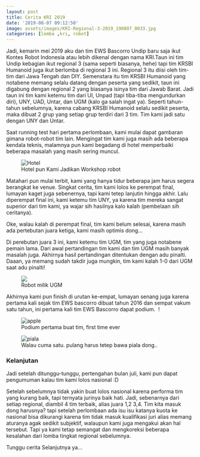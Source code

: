 ```yaml
---
layout: post
title: Cerita KRI 2019
date: '2019-08-07 09:12:50'
image: assets/images/KRI-Regional-3-2019_190807_0033.jpg
categories: [lomba ,kri, robot]
---
```


Jadi, kemarin mei 2019 aku dan tim EWS Bascorro Undip baru saja ikut Kontes Robot Indonesia atau lebih dikenal dengan nama KRI.Taun ini tim Undip kebagian ikut regional 3 (sama seperti biasanya, hehe) tapi tim KRSBI Humanoid juga ikut berlomba di regional 3 ini. Regional 3 itu diisi oleh tim-tim dari Jawa Tengah dan DIY. Semenstara itu tim KRSBI Humanoid yang notabene memang selalu datang dengan peserta yang sedikit, taun ini digabung dengan regional 2 yang biasanya isinya tim dari Jawab Barat. Jadi taun ini tim kami ketemu tim dari UI, Unpad (tapi tiba-tiba mengundurkan diri), UNY, UAD, Untar, dan UGM (kalo ga salah ingat ya). Seperti tahun-tahun sebelumnya, karena cabang KRSBI Humanoid selalu sedikit peserta, maka dibuat 2 grup yang setiap grup terdiri dari 3 tim. Tim kami jadi satu dengan UNY dan Untar.

Saat running test hari pertama perlombaan, kami mulai dapat gambaran gimana robot-robot tim lain. Mengingat tim kami juga masih ada beberapa kendala teknis, malamnya pun kami begadang di hotel memperbaiki beberapa masalah yang masih sering muncul.

<!--kg-card-begin: image--><figure class="kg-card kg-image-card kg-card-hascaption"><img src="https://res-5.cloudinary.com/hmfrvrfdc/image/upload/q_auto/v1/ghost-blog-images/KRI-Regional-3-2019_190807_0004.jpg" class="kg-image" alt="Hotel"><figcaption>Hotel pun Kami Jadikan Workshop robot</figcaption></figure><!--kg-card-end: image-->

Matahari pun mulai terbit, kami yang hanya tidur beberapa jam harus segera berangkat ke venue. Singkat cerita, tim kami lolos ke perempat final, lumayan kaget juga sebenernya, tapi kami tetep lanjutin hingga akhir. Lalu diperempat final ini, kami ketemu tim UNY, ya karena tim mereka sangat superior dari tim kami, ya wajar sih hasilnya kalo kalah (pembelaan sih ceritanya).

Oke, walau kalah di perempat final, tim kami belum selesai, karena masih ada pertebutan juara ketiga, kami masih optimis dong...

Di perebutan juara 3 ini, kami ketemu tim UGM, tim yang juga notabene pemain lama. Dari awal pertandingan tim kami dan tim UGM masih banyak masalah juga. Akhirnya hasil pertandingan ditentukan dengan adu pinalti. Daaan, ya memang sudah takdir juga mungkin, tim kami kalah 1-0 dari UGM saat adu pinalti!

<!--kg-card-begin: image--><figure class="kg-card kg-image-card kg-card-hascaption"><img src="https://res-2.cloudinary.com/hmfrvrfdc/image/upload/q_auto/v1/ghost-blog-images/robot-ugm.png" class="kg-image"><figcaption>Robot milik UGM</figcaption></figure><!--kg-card-end: image-->

Akhirnya kami pun finish di urutan ke-empat, lumayan senang juga karena pertama kali sejak tim EWS bascorro dibuat tahun 2016 dan sempat vakum satu tahun, ini pertama kali tim EWS Bascorro dapat podium. &nbsp;!

<!--kg-card-begin: image--><figure class="kg-card kg-image-card kg-card-hascaption"><img src="https://res-2.cloudinary.com/hmfrvrfdc/image/upload/q_auto/v1/ghost-blog-images/KRI-Regional-3-2019_190807_0031.jpg" class="kg-image" alt="apple"><figcaption>Podium pertama buat tim, first time ever</figcaption></figure><!--kg-card-end: image--><!--kg-card-begin: image--><figure class="kg-card kg-image-card kg-card-hascaption"><img src="https://res-4.cloudinary.com/hmfrvrfdc/image/upload/q_auto/v1/ghost-blog-images/KRI-Regional-3-2019_190807_0020.jpg" class="kg-image" alt="piala"><figcaption>Walau cuma satu. pulang harus tetep bawa piala dong..</figcaption></figure><!--kg-card-end: image-->
### Kelanjutan

Jadi setelah ditunggu-tunggu, pertengahan bulan juli, kami pun dapat pengumuman kalau tim kami lolos nasional :D

Setelah sebelumnya tidak yakin buat lolos nasional karena performa tim yang kurang baik, tapi ternyata jurinya baik hati. Jadi, sebenarnya dari setiap regional, diambil 4 tim terbaik, alias juara 1,2 3,4. Tim kita masuk dong harusnya? tapi setelah perlombaan ada isu isu katanya kuota ke nasional bisa dikurangi karena tim tidak masuk kualifikasi juri alias memang aturanya agak sedikit subjektif, walaupun kami juga mengakui akan hal tersebut. Tapi ya kami tetap semangat dan mengkoreksi beberapa kesalahan dari lomba tingkat regional sebelumnya.

Tunggu cerita Selanjutnya ya...

